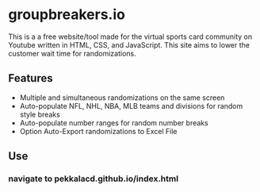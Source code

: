 # groupbreakers.io

This is a a free website/tool made for the virtual sports card community on Youtube written in HTML, CSS, and JavaScript. 
This site aims to lower the customer wait time for randomizations.

## Features
- Multiple and simultaneous randomizations on the same screen
- Auto-populate NFL, NHL, NBA, MLB teams and divisions for random style breaks
- Auto-populate number ranges for random number breaks
- Option Auto-Export randomizations to Excel File


## Use 
### navigate to pekkalacd.github.io/index.html

